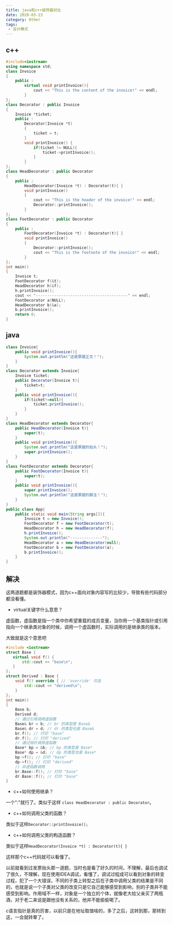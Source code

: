 ```yaml
---
title: java和c++装饰器对比
date: 2020-03-23
category: Other
tags:
 - 设计模式
---
```


## c++

```cpp
#include<iostream>
using namespace std;
class Invoice
{
	public :
		virtual void printInvoice(){
			cout << "This is the content of the invoice!" << endl;
		}
};
class Decorator : public Invoice
{
	Invoice *ticket;
	public :
		Decorator(Invoice *t)
		{
			ticket = t;
		}
		void printInvoice() {
			if(ticket != NULL){
				ticket->printInvoice();
			}
		}
};
class HeadDecorator : public Decorator
{
	public :
		HeadDecorator(Invoice *t) : Decorator(t){ }
		void printInvoice()
		{
			cout << "This is the header of the invoice!" << endl;
			Decorator::printInvoice();
		}
};
class FootDecorator : public Decorator
{
	public :
		FootDecorator(Invoice *t) : Decorator(t){ }
		void printInvoice()
		{
			Decorator::printInvoice();
			cout << "This is the footnote of the invoice!" << endl;
		}
};
int main()
{
	Invoice t;
	FootDecorator f(&t);
	HeadDecorator h(&f);
	h.printInvoice();
	cout << "----------------------------------------" << endl;
	FootDecorator a(NULL);
	HeadDecorator b(&a);
	b.printInvoice();
	return 0;
} 
```

## java

```java
class Invoice{
    public void printInvoice(){
        System.out.println("这是票据正文！");
    }
}
class Decorator extends Invoice{
    Invoice ticket;
    public Decorator(Invoice t){
        ticket=t;
    }
    public void printInvoice(){
        if(ticket!=null){
            ticket.printInvoice();
        }
    }
}
class HeadDecorator extends Decorator{
    public HeadDecorator(Invoice t){
        super(t);
    }
    public void printInvoice(){
        System.out.println("这是票据的抬头！");
        super.printInvoice();
    }
}
class FootDecorator extends Decorator{
    public FootDecorator(Invoice t){
        super(t);
    }
    public void printInvoice(){
        super.printInvoice();
        System.out.println("这是票据的脚注！");
    }
}
public class App{
    public static void main(String args[]){
        Invoice t = new Invoice();
        FootDecorator f = new FootDecorator(t);
        HeadDecorator h = new HeadDecorator(f);
        h.printInvoice();
        System.out.println("--------------");
        HeadDecorator a = new HeadDecorator(null);
        FootDecorator b = new FootDecorator(a);
        b.printInvoice();
    }
}
```

## 解决

这两道题都是装饰器模式，因为c++面向对象内容写的比较少，导致有些代码部分都没看懂。

+ virtual关键字什么意思？

虚函数，虚函数是指一个类中你希望重载的成员变量，当你用一个基类指针或引用指向一个继承类对象的时候，调用一个虚函数时，实际调用的是继承类的版本。

大致就是这个意思吧

```cpp
#include <iostream>
struct Base {
   virtual void f() {
       std::cout << "base\n";
   }
};
struct Derived : Base {
    void f() override { // 'override' 可选
        std::cout << "derived\n";
    }
};
int main()
{
    Base b;
    Derived d;
    // 通过引用调用虚函数
    Base& br = b; // br 的类型是 Base&
    Base& dr = d; // dr 的类型也是 Base&
    br.f(); // 打印 "base"
    dr.f(); // 打印 "derived"
    // 通过指针调用虚函数
    Base* bp = &b; // bp 的类型是 Base*
    Base* dp = &d; // dp 的类型也是 Base*
    bp->f(); // 打印 "base"
    dp->f(); // 打印 "derived"
    // 非虚函数调用
    br.Base::f(); // 打印 "base"
    dr.Base::f(); // 打印 "base"
}
```

+ c++如何使用继承？

一个":"就行了。类似于这样 `class HeadDecorator : public Decorator`。

+ c++如何调用父类的函数？

类似于这样`Decorator::printInvoice();`

+ c++如何调用父类的构造函数？

类似于这样`HeadDecorator(Invoice *t) : Decorator(t){ }`

这样那个c++代码就可以看懂了。

以前就看到过发票抬头那一道题，当时也是看了好久的时间，不理解，最后也调试了很久，不理解，现在使用IDEA调试，看懂了，调试过程成可以看到对象的转变过程，犯了一个大错误，不同的子类上转型之后在子类中调用父类的结果是不同的，也就是说一个子类对父类的改变只是它自己能够感受到影响，别的子类并不能感受到影响。作用域不一样，对象是一个独立的个体，就像老大给父亲买了两瓶酒，对于老二来说是跟他没有关系的，他并不能偷偷喝了。

c语言指针是真的厉害，以前只是在地址取值啥的，多了之后，这转到那，那转到这，一会就转晕了。